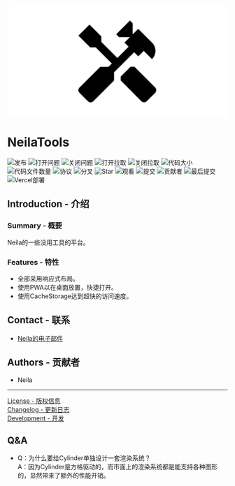<div style="text-align: center">
    <img alt="Social" src="./public/image/social.png" />
</div>

# NeilaTools

![发布](https://img.shields.io/github/v/release/neila-a/NeilaTools?include_prereleases&style=for-the-badge) ![打开问题](https://img.shields.io/github/issues-raw/neila-a/NeilaTools?style=for-the-badge) ![关闭问题](https://img.shields.io/github/issues-closed-raw/neila-a/NeilaTools?style=for-the-badge) ![打开拉取](https://img.shields.io/github/issues-pr-raw/neila-a/NeilaTools?style=for-the-badge) ![关闭拉取](https://img.shields.io/github/issues-pr-closed-raw/neila-a/NeilaTools?style=for-the-badge) ![代码大小](https://img.shields.io/github/languages/code-size/neila-a/NeilaTools?style=for-the-badge) ![代码文件数量](https://img.shields.io/github/directory-file-count/neila-a/NeilaTools?style=for-the-badge) ![协议](https://img.shields.io/github/license/neila-a/NeilaTools?style=for-the-badge) ![分叉](https://img.shields.io/github/forks/neila-a/NeilaTools?style=for-the-badge) ![Star](https://img.shields.io/github/stars/neila-a/NeilaTools?style=for-the-badge) ![观看](https://img.shields.io/github/watchers/neila-a/NeilaTools?style=for-the-badge) ![提交](https://img.shields.io/github/commit-activity/w/neila-a/NeilaTools?style=for-the-badge) ![贡献者](https://img.shields.io/github/contributors/neila-a/NeilaTools?style=for-the-badge) ![最后提交](https://img.shields.io/github/last-commit/neila-a/NeilaTools?style=for-the-badge) ![Vercel部署](https://img.shields.io/github/deployments/neila-a/NeilaTools/Production?label=VERCEL&style=for-the-badge)

## Introduction - 介绍

### Summary - 概要

Neila的一些没用工具的平台。

### Features - 特性

- 全部采用响应式布局。
- 使用PWA以在桌面放置，快捷打开。
- 使用CacheStorage达到超快的访问速度。

## Contact - 联系

- [Neila的电子邮件](mailto:neila@neila.ga)

## Authors - 贡献者

- Neila

---

[License - 版权信息](./LICENSE)  
[Changelog - 更新日志](https://github.com/neila-a/NeilaTools/releases)  
[Development - 开发](./CONTRIBUTION.md)

## Q&A

- Q：为什么要给Cylinder单独设计一套渲染系统？  
A：因为Cylinder是方格驱动的，而市面上的渲染系统都是能支持各种图形的，显然带来了额外的性能开销。
